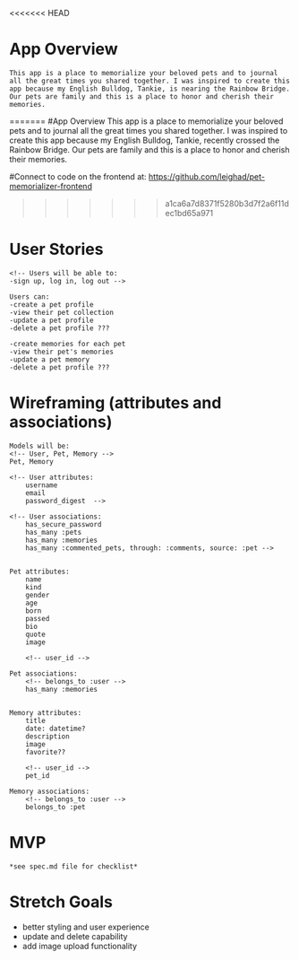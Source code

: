 <<<<<<< HEAD
# App Overview
    This app is a place to memorialize your beloved pets and to journal all the great times you shared together. I was inspired to create this app because my English Bulldog, Tankie, is nearing the Rainbow Bridge. Our pets are family and this is a place to honor and cherish their memories.
=======
#App Overview
    This app is a place to memorialize your beloved pets and to journal all the great times you shared together. I was inspired to create this app because my English Bulldog, Tankie, recently crossed the Rainbow Bridge. Our pets are family and this is a place to honor and cherish their memories.

#Connect to code on the frontend at: 
https://github.com/leighad/pet-memorializer-frontend
>>>>>>> a1ca6a7d8371f5280b3d7f2a6f11dec1bd65a971

# User Stories
    <!-- Users will be able to:
    -sign up, log in, log out -->

    Users can:
    -create a pet profile
    -view their pet collection
    -update a pet profile
    -delete a pet profile ???

    -create memories for each pet
    -view their pet's memories
    -update a pet memory
    -delete a pet profile ???

# Wireframing (attributes and associations)
    Models will be:
    <!-- User, Pet, Memory -->
    Pet, Memory

    <!-- User attributes:
        username
        email
        password_digest  -->

    <!-- User associations:
        has_secure_password
        has_many :pets
        has_many :memories
        has_many :commented_pets, through: :comments, source: :pet -->


    Pet attributes:
        name
        kind
        gender
        age
        born
        passed
        bio 
        quote
        image

        <!-- user_id -->

    Pet associations:
        <!-- belongs_to :user -->
        has_many :memories


    Memory attributes:
        title
        date: datetime?
        description
        image
        favorite??
        
        <!-- user_id -->
        pet_id 

    Memory associations:
        <!-- belongs_to :user -->
        belongs_to :pet

# MVP
    *see spec.md file for checklist*

# Stretch Goals

* better styling and user experience
* update and delete capability
* add image upload functionality
